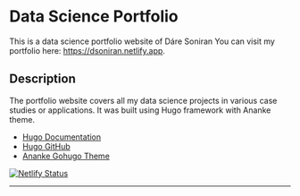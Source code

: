 # Data Science Portfolio
This is a data science portfolio website of Dáre Soniran You can visit my portfolio here: https://dsoniran.netlify.app.

## Description
The portfolio website covers all my data science projects in various case studies or applications. It was built using Hugo framework with Ananke theme.
- [Hugo Documentation](https://themes.gohugo.io/themes/gohugo-theme-ananke/)
- [Hugo GitHub](https://github.com/gohugoio/hugo)
- [Ananke Gohugo Theme](https://themes.gohugo.io/themes/gohugo-theme-ananke/)

[![Netlify Status](https://api.netlify.com/api/v1/badges/fd91a917-caef-42e1-892e-72b8d7ff716d/deploy-status)](https://app.netlify.com/sites/dsoniran/deploys)
<hr>
